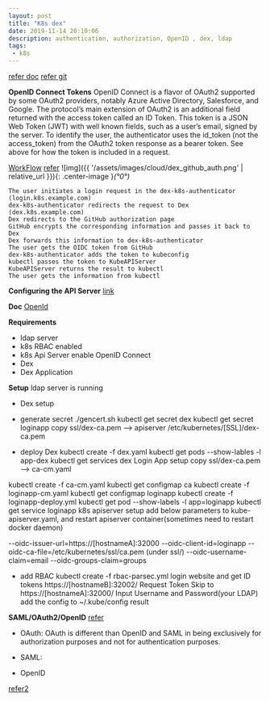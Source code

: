 ```yaml
---
layout: post
title: "K8s dex"
date: 2019-11-14 20:10:06
description: authentication, authorization, OpenID , dex, ldap
tags:
 - k8s
---
```


[refer doc](https://flywzj.com/blog/dex/)
[refer git](https://github.com/krishnapmv/k8s-ldap)

**OpenID Connect Tokens**
OpenID Connect is a flavor of OAuth2 supported by some OAuth2 providers, notably Azure Active Directory, Salesforce, and Google. The protocol’s main extension of OAuth2 is an additional field returned with the access token called an ID Token. This token is a JSON Web Token (JWT) with well known fields, such as a user’s email, signed by the server.
To identify the user, the authenticator uses the id_token (not the access_token) from the OAuth2 token response as a bearer token. See above for how the token is included in a request.

[WorkFlow](https://kubernetes.io/docs/reference/access-authn-authz/authentication/#openid-connect-tokens)
[refer](https://medium.com/preply-engineering/k8s-auth-a81f59d4dff6)
![img]({{ '/assets/images/cloud/dex_github_auth.png' | relative_url }}){: .center-image }*(°0°)*
```
The user initiates a login request in the dex-k8s-authenticator (login.k8s.example.com)
dex-k8s-authenticator redirects the request to Dex (dex.k8s.example.com)
Dex redirects to the GitHub authorization page
GitHub encrypts the corresponding information and passes it back to Dex
Dex forwards this information to dex-k8s-authenticator
The user gets the OIDC token from GitHub
dex-k8s-authenticator adds the token to kubeconfig
kubectl passes the token to KubeAPIServer
KubeAPIServer returns the result to kubectl
The user gets the information from kubectl
```


**Configuring the API Server**
[link](https://kubernetes.io/docs/reference/access-authn-authz/authentication/#configuring-the-api-server)

**Doc**
[OpenId](https://developer.okta.com/blog/2017/07/25/oidc-primer-part-1)

**Requirements**
- ldap server
- k8s RBAC enabled
- k8s Api Server enable OpenID Connect
- Dex
- Dex Application

**Setup**
ldap server is running

- Dex setup

- generate secret
./gencert.sh
kubectl get secret dex
kubectl get secret loginapp
copy ssl/dex-ca.pem --> apiserver /etc/kubernetes/[SSL]/dex-ca.pem

- deploy Dex
kubectl create -f dex.yaml
kubectl get pods --show-lables -l app-dex
kubectl get services dex
Login App setup copy ssl/dex-ca.pem --> ca-cm.yaml

kubectl create -f ca-cm.yaml
kubectl get configmap ca
kubectl create -f loginapp-cm.yaml
kubectl get configmap loginapp
kubectl create -f loginapp-deploy.yml
kubectl get pod --show-labels -l app=loginapp
kubectl get service loginapp
k8s apiserver setup add below parameters to kube-apiserver.yaml, and restart apiserver container(sometimes need to restart docker daemon)

--oidc-issuer-url=https://[hostnameA]:32000
--oidc-client-id=loginapp
--oidc-ca-file=/etc/kubernetes/ssl/ca.pem (under ssl/)
--oidc-username-claim=email
--oidc-groups-claim=groups

- add RBAC
kubectl create -f rbac-parsec.yml
login website and get ID tokens
https://[hostnameB]:32002/
Request Token
Skip to https://[hostnameA]:32000/
Input Username and Password(your LDAP)
add the config to ~/.kube/config
result


**SAML/OAuth2/OpenID**
[refer](https://www.softwaresecured.com/federated-identities-openid-vs-saml-vs-oauth/)
- OAuth: OAuth is different than OpenID and SAML in being exclusively for authorization purposes and not for authentication purposes.

- SAML: 
- OpenID

[refer2](https://stackoverflow.com/questions/7699200/what-is-the-difference-between-openid-and-saml)
